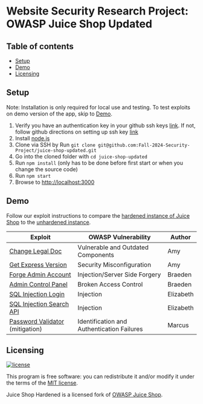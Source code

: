 # Website Security Research Project: OWASP Juice Shop Updated

## Table of contents

- [Setup](#setup)
- [Demo](#demo)
- [Licensing](#licensing)

## Setup

Note: Installation is only required for local use and testing. To test exploits on demo version of the app, skip to [Demo](#demo).

1. Verify you have an authentication key in your github ssh keys [link](https://github.com/settings/keys).
    If not, follow github directions on setting up ssh key [link](https://docs.github.com/en/authentication/connecting-to-github-with-ssh)
2. Install [node.js](#nodejs-version-compatibility)
3. Clone via SSH by Run `git clone git@github.com:Fall-2024-Security-Project/juice-shop-updated.git`
4. Go into the cloned folder with `cd juice-shop-updated`
5. Run `npm install` (only has to be done before first start or when you change the source code)
6. Run `npm start`
7. Browse to <http://localhost:3000>

## Demo

Follow our exploit instructions to compare the [hardened instance of Juice Shop](https://fall-2024-security-project.fly.dev)
to the [unhardened instance](http://34.105.75.18:3000).

Exploit | OWASP Vulnerability | Author
--- | --- | ---
[Change Legal Doc](how-to/vulnerable-outdated-components.md) | Vulnerable and Outdated Components | Amy
[Get Express Version](how-to/security-misconfiguration-error-handling.md) | Security Misconfiguration | Amy
[Forge Admin Account](how-to/admin-registration.md) | Injection/Server Side Forgery | Braeden
[Admin Control Panel](how-to/admin-route.md) | Broken Access Control | Braeden
[SQL Injection Login](how-to/sql-injection-login.md) | Injection | Elizabeth
[SQL Injection Search API](how-to/sql-injection-search-api.md) | Injection | Elizabeth
[Password Validator](frontend/src/app/register/custom-password-validator.ts) (mitigation)| Identification and Authentication Failures | Marcus



## Licensing

[![license](https://img.shields.io/github/license/bkimminich/juice-shop.svg)](LICENSE)

This program is free software: you can redistribute it and/or modify it under the terms of the [MIT license](LICENSE).

Juice Shop Hardened is a licensed fork of [OWASP Juice Shop](https://github.com/juice-shop/juice-shop).
